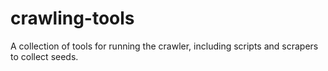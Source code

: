 crawling-tools
==============

A collection of tools for running the crawler, including scripts and scrapers to collect seeds.